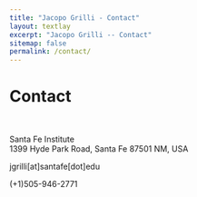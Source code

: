 ```yaml
---
title: "Jacopo Grilli - Contact"
layout: textlay
excerpt: "Jacopo Grilli -- Contact"
sitemap: false
permalink: /contact/
---
```


# Contact


<br>

<i class="fa fa-map-marker"></i> Santa Fe Institute <br>
1399 Hyde Park Road, 
Santa Fe 87501 NM, USA <br>

<i class="fa fa-envelope-o"></i> jgrilli[at]santafe[dot]edu

<i class="fa fa-phone"></i> (+1)505-946-2771


<br>

<div class="map" markdown="0">
<div id="googleMap" class="templatemo-map"></div>
</div>

<br>
<br>
